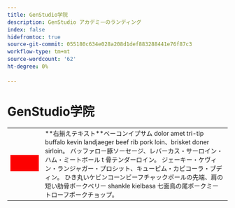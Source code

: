 ```yaml
---
title: GenStudio学院
description: GenStudio アカデミーのランディング
index: false
hidefromtoc: true
source-git-commit: 055180c634e028a208d1def883288441e76f87c3
workflow-type: tm+mt
source-wordcount: '62'
ht-degree: 0%

---
```


# GenStudio学院


<table>
 <tr style= "border: 0;">
  <td><img src="./assets/medium.png"></td>
  <td>**右揃えテキスト**ベーコンイプサム dolor amet tri-tip buffalo kevin landjaeger beef rib pork loin、brisket doner sirloin。 バッファロー豚ソーセージ、レバーカス・サーロイン・ハム・ミートボール t 骨テンダーロイン。 ジェーキー・ケヴィン・ランジャガー・プロシット、キューピム・カピコーラ・ブディン。 ひき丸いケビンコーンビーフチャックボールの先端、肩の短い肋骨ポークベリー shankle kielbasa 七面鳥の尾ポークミートローフポークチョップ。</td>
 </tr>
</table>
